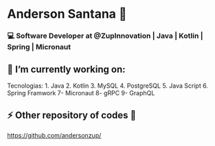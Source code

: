 # Anderson Santana 🚀

### 💻 Software Developer at @ZupInnovation | Java | Kotlin | Spring | Micronaut

## 🚀 I’m currently working on:
  Tecnologias:
    1. Java
    2. Kotlin
    3. MySQL
    4. PostgreSQL
    5. Java Script
    6. Spring Framwork
    7- Micronaut
    8- gRPC
    9- GraphQL

## ⚡ Other repository of codes 🚀
  https://github.com/andersonzup/
  
<!--
**andersonsantan/andersonsantan** is a ✨ _special_ ✨ repository because its `README.md` (this file) appears on your GitHub profile.

Here are some ideas to get you started:

- 🔭 I’m currently working on ...
- 🌱 I’m currently learning ...
- 👯 I’m looking to collaborate on ...
- 🤔 I’m looking for help with ...
- 💬 Ask me about ...
- 📫 How to reach me: ...
- 😄 Pronouns: ...
- ⚡ Fun fact: ...
-->

